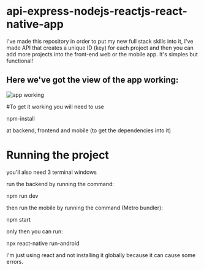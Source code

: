 # api-express-nodejs-reactjs-react-native-app
I've made this repository in order to put my new full stack skills into it, I've made API that creates a unique ID (key) for each project and then you can add more projects into the front-end web or the mobile app. It's simples but functional!
## Here we've got the view of the app working:
![app working](https://user-images.githubusercontent.com/62312282/115793430-80734700-a3a2-11eb-8179-ff30a37fc37a.jpeg)


#To get it working you will need to use 

npm-install 

at backend, frontend and mobile (to get the dependencies into it)

# Running the project
you'll also need 3 terminal windows

run the backend by running the command:

npm run dev

then run the mobile by running the command (Metro bundler):

npm start

only then you can run:

npx react-native run-android

I'm just using react and not installing it globally because it can cause some errors.
